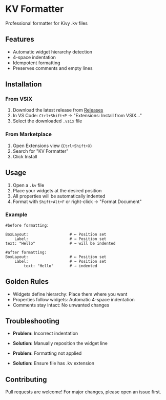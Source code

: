 # KV Formatter

Professional formatter for Kivy .kv files

## Features
- Automatic widget hierarchy detection
- 4-space indentation
- Idempotent formatting
- Preserves comments and empty lines

## Installation

### From VSIX
1. Download the latest release from [Releases](https://github.com/fl-tech-design/kv-formatter.git)
2. In VS Code: `Ctrl+Shift+P` → "Extensions: Install from VSIX..."
3. Select the downloaded `.vsix` file

### From Marketplace
1. Open Extensions view (`Ctrl+Shift+X`)
2. Search for "KV Formatter"
3. Click Install

## Usage
1. Open a `.kv` file
2. Place your widgets at the desired position
3. All properties will be automatically indented
4. Format with `Shift+Alt+F` or right-click → "Format Document"

### Example
```kv
#before formatting:

BoxLayout:                  # ← Position set
    Label:                  # → Position set
text: "Hello"               # → will be indented
```
```kv
#after formatting:
BoxLayout:                  # ← Position set
    Label:                  # → Position set
        text: "Hello"       # → indented
```
## Golden Rules
- Widgets define hierarchy: Place them where you want
- Properties follow widgets: Automatic 4-space indentation
- Comments stay intact: No unwanted changes

## Troubleshooting
- __Problem:__ Incorrect indentation
- __Solution:__ Manually reposition the widget line

- __Problem:__ Formatting not applied
- __Solution:__ Ensure file has .kv extension

## Contributing
Pull requests are welcome! For major changes, please open an issue first.

